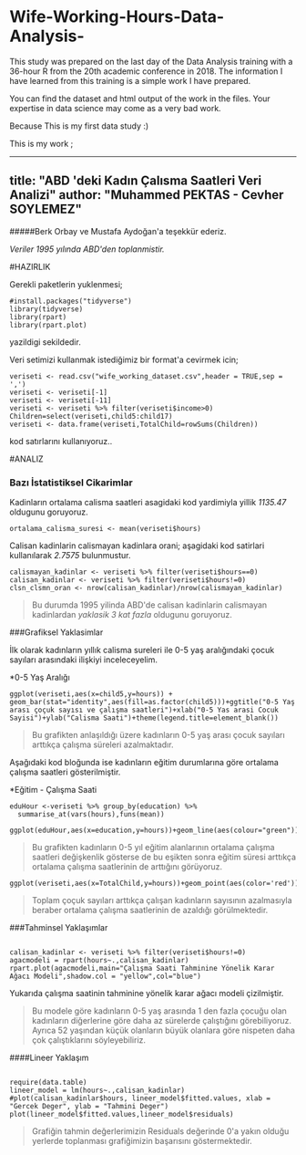 # Wife-Working-Hours-Data-Analysis-

 This study was prepared on the last day of the Data Analysis training with a 36-hour R from the 20th academic conference in 2018.
 The information I have learned from this training is a simple work I have prepared.
 
 You can find the dataset and html output of the work in the files. Your expertise in data science may come as a very bad work. 
 
 Because This is my first data study :)
 
 
 This is my work ;
 
 ---
title: "ABD 'deki Kadın Çalısma Saatleri Veri Analizi"
author: "Muhammed PEKTAS - Cevher SOYLEMEZ"
---

#####Berk Orbay ve Mustafa Aydoğan'a teşekkür ederiz.
<br>

*Veriler 1995 yılında ABD'den toplanmistir.*


#HAZIRLIK

Gerekli paketlerin yuklenmesi;

```{r,warning=FALSE,message=FALSE}
#install.packages("tidyverse")
library(tidyverse)
library(rpart)
library(rpart.plot)
```
yazildigi sekildedir.



Veri setimizi kullanmak istediğimiz bir format'a cevirmek icin;
```{r,warning=FALSE}
veriseti <- read.csv("wife_working_dataset.csv",header = TRUE,sep = ',')
veriseti <- veriseti[-1]
veriseti <- veriseti[-11]
veriseti <- veriseti %>% filter(veriseti$income>0)
Children=select(veriseti,child5:child17)
veriseti <- data.frame(veriseti,TotalChild=rowSums(Children))
```

kod satırlarını kullanıyoruz..


#ANALIZ

### Bazı İstatistiksel Cikarimlar
 
Kadinların ortalama calisma saatleri asagidaki kod yardimiyla yillik *1135.47* oldugunu goruyoruz.

```{r}
ortalama_calisma_suresi <- mean(veriseti$hours)
```


Calisan kadinlarin calismayan kadinlara orani; aşagidaki kod satirlari kullanılarak *2.7575* bulunmustur.
```{r}
calismayan_kadinlar <- veriseti %>% filter(veriseti$hours==0)
calisan_kadinlar <- veriseti %>% filter(veriseti$hours!=0)
clsn_clsmn_oran <- nrow(calisan_kadinlar)/nrow(calismayan_kadinlar)
```
>Bu durumda 1995 yilinda ABD'de calisan kadinlarin calismayan kadinlardan *yaklasik 3 kat fazla* oldugunu goruyoruz.


###Grafiksel Yaklasimlar


İlk olarak kadınların yıllık calisma sureleri ile 0-5 yaş aralığındaki çocuk sayıları arasındaki ilişkiyi inceleceyelim.


*0-5 Yaş Aralığı
```{r}
ggplot(veriseti,aes(x=child5,y=hours)) + geom_bar(stat="identity",aes(fill=as.factor(child5)))+ggtitle("0-5 Yaş arası çoçuk sayısı ve çalışma saatleri")+xlab("0-5 Yas arasi Cocuk Sayisi")+ylab("Calisma Saati")+theme(legend.title=element_blank())

```

>Bu grafikten anlaşıldığı üzere kadınların 0-5 yaş arası çocuk sayıları arttıkça çalışma süreleri azalmaktadır.


Aşağıdaki kod bloğunda ise kadınların eğitim durumlarına göre ortalama çalışma saatleri gösterilmiştir.

*Eğitim - Çalışma Saati
```{r}
eduHour <-veriseti %>% group_by(education) %>% 
  summarise_at(vars(hours),funs(mean))

ggplot(eduHour,aes(x=education,y=hours))+geom_line(aes(colour="green"))
```

>Bu grafikten kadınların 0-5 yıl eğitim alanlarının ortalama çalışma saatleri değişkenlik gösterse de bu eşikten sonra eğitim süresi arttıkça ortalama çalışma saatlerinin de arttığını görüyoruz.

```{r}
ggplot(veriseti,aes(x=TotalChild,y=hours))+geom_point(aes(color='red'))
```

>Toplam çoçuk sayıları arttıkça çalışan kadınların sayısının azalmasıyla beraber ortalama çalışma saatlerinin de azaldığı görülmektedir.


###Tahminsel Yaklaşımlar
<br>

```{r}

calisan_kadinlar <- veriseti %>% filter(veriseti$hours!=0)
agacmodeli = rpart(hours~.,calisan_kadinlar)
rpart.plot(agacmodeli,main="Çalışma Saati Tahminine Yönelik Karar Ağacı Modeli",shadow.col = "yellow",col="blue")

```

Yukarıda çalışma saatinin tahminine yönelik karar ağacı modeli çizilmiştir.
<br>
>Bu modele göre kadınların 0-5 yaş arasında 1 den fazla çocuğu olan kadınların diğerlerine göre daha az sürelerde çalıştığını görebiliyoruz. Ayrıca 52 yaşından küçük olanların büyük olanlara göre nispeten daha çok çalıştıklarını söyleyebiliriz.


####Lineer Yaklaşım
```{r message=FALSE,warning=FALSE}

require(data.table)
lineer_model = lm(hours~.,calisan_kadinlar)
#plot(calisan_kadinlar$hours, lineer_model$fitted.values, xlab = "Gercek Deger", ylab = "Tahmini Deger")
plot(lineer_model$fitted.values,lineer_model$residuals)
```

>Grafiğin tahmin değerlerimizin Residuals değerinde 0'a yakın olduğu yerlerde toplanması grafiğimizin başarısını göstermektedir. 













